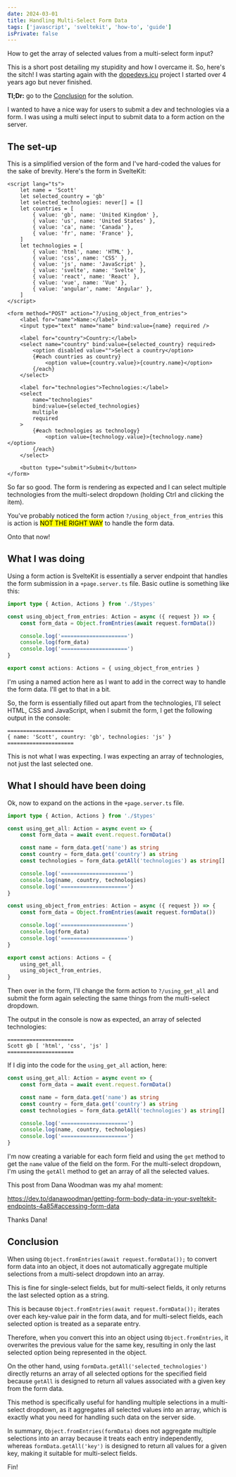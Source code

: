 ```yaml
---
date: 2024-03-01
title: Handling Multi-Select Form Data
tags: ['javascript', 'sveltekit', 'how-to', 'guide']
isPrivate: false
---
```


How to get the array of selected values from a multi-select form
input?

This is a short post detailing my stupidity and how I overcame it. So,
here's the sitch! I was starting again with the
[dopedevs.icu](https://dopedevs.icu) project I started over 4 years
ago but never finished.

**Tl;Dr:** go to the [Conclusion](#conclusion) for the solution.

I wanted to have a nice way for users to submit a dev and technologies
via a form. I was using a multi select input to submit data to a form
action on the server.

## The set-up

This is a simplified version of the form and I've hard-coded the
values for the sake of brevity. Here's the form in SvelteKit:

```svelte
<script lang="ts">
	let name = 'Scott'
	let selected_country = 'gb'
	let selected_technologies: never[] = []
	let countries = [
		{ value: 'gb', name: 'United Kingdom' },
		{ value: 'us', name: 'United States' },
		{ value: 'ca', name: 'Canada' },
		{ value: 'fr', name: 'France' },
	]
	let technologies = [
		{ value: 'html', name: 'HTML' },
		{ value: 'css', name: 'CSS' },
		{ value: 'js', name: 'JavaScript' },
		{ value: 'svelte', name: 'Svelte' },
		{ value: 'react', name: 'React' },
		{ value: 'vue', name: 'Vue' },
		{ value: 'angular', name: 'Angular' },
	]
</script>

<form method="POST" action="?/using_object_from_entries">
	<label for="name">Name:</label>
	<input type="text" name="name" bind:value={name} required />

	<label for="country">Country:</label>
	<select name="country" bind:value={selected_country} required>
		<option disabled value="">Select a country</option>
		{#each countries as country}
			<option value={country.value}>{country.name}</option>
		{/each}
	</select>

	<label for="technologies">Technologies:</label>
	<select
		name="technologies"
		bind:value={selected_technologies}
		multiple
		required
	>
		{#each technologies as technology}
			<option value={technology.value}>{technology.name}</option>
		{/each}
	</select>

	<button type="submit">Submit</button>
</form>
```

So far so good. The form is rendering as expected and I can select
multiple technologies from the multi-select dropdown (holding Ctrl and
clicking the item).

You've probably noticed the form action `?/using_object_from_entries`
this is action is <mark class='text-primary-content bg-primary'>NOT
THE RIGHT WAY</mark> to handle the form data.

Onto that now!

## What I was doing

Using a form action is SvelteKit is essentially a server endpoint that
handles the form submission in a `+page.server.ts` file. Basic outline
is something like this:

```typescript
import type { Action, Actions } from './$types'

const using_object_from_entries: Action = async ({ request }) => {
	const form_data = Object.fromEntries(await request.formData())

	console.log('=====================')
	console.log(form_data)
	console.log('=====================')
}

export const actions: Actions = { using_object_from_entries }
```

I'm using a named action here as I want to add in the correct way to
handle the form data. I'll get to that in a bit.

So, the form is essentially filled out apart from the technologies,
I'll select HTML, CSS and JavaScript, when I submit the form, I get
the following output in the console:

```plaintext
=====================
{ name: 'Scott', country: 'gb', technologies: 'js' }
=====================
```

This is not what I was expecting. I was expecting an array of
technologies, not just the last selected one.

## What I should have been doing

Ok, now to expand on the actions in the `+page.server.ts` file.

```typescript
import type { Action, Actions } from './$types'

const using_get_all: Action = async event => {
	const form_data = await event.request.formData()

	const name = form_data.get('name') as string
	const country = form_data.get('country') as string
	const technologies = form_data.getAll('technologies') as string[]

	console.log('=====================')
	console.log(name, country, technologies)
	console.log('=====================')
}

const using_object_from_entries: Action = async ({ request }) => {
	const form_data = Object.fromEntries(await request.formData())

	console.log('=====================')
	console.log(form_data)
	console.log('=====================')
}

export const actions: Actions = {
	using_get_all,
	using_object_from_entries,
}
```

Then over in the form, I'll change the form action to
`?/using_get_all` and submit the form again selecting the same things
from the multi-select dropdown.

The output in the console is now as expected, an array of selected
technologies:

```plaintext
=====================
Scott gb [ 'html', 'css', 'js' ]
=====================
```

If I dig into the code for the `using_get_all` action, here:

```typescript
const using_get_all: Action = async event => {
	const form_data = await event.request.formData()

	const name = form_data.get('name') as string
	const country = form_data.get('country') as string
	const technologies = form_data.getAll('technologies') as string[]

	console.log('=====================')
	console.log(name, country, technologies)
	console.log('=====================')
}
```

I'm now creating a variable for each form field and using the `get`
method to get the `name` value of the field on the form. For the
multi-select dropdown, I'm using the `getAll` method to get an array
of all the selected values.

This post from Dana Woodman was my aha! moment:

https://dev.to/danawoodman/getting-form-body-data-in-your-sveltekit-endpoints-4a85#accessing-form-data

Thanks Dana!

## Conclusion

When using `Object.fromEntries(await request.formData());` to convert
form data into an object, it does not automatically aggregate multiple
selections from a multi-select dropdown into an array.

This is fine for single-select fields, but for multi-select fields, it
only returns the last selected option as a string.

This is because `Object.fromEntries(await request.formData());`
iterates over each key-value pair in the form data, and for
multi-select fields, each selected option is treated as a separate
entry.

Therefore, when you convert this into an object using
`Object.fromEntries`, it overwrites the previous value for the same
key, resulting in only the last selected option being represented in
the object.

On the other hand, using `formData.getAll('selected_technologies')`
directly returns an array of all selected options for the specified
field because `getAll` is designed to return all values associated
with a given key from the form data.

This method is specifically useful for handling multiple selections in
a multi-select dropdown, as it aggregates all selected values into an
array, which is exactly what you need for handling such data on the
server side.

In summary, `Object.fromEntries(formData)` does not aggregate multiple
selections into an array because it treats each entry independently,
whereas `formData.getAll('key')` is designed to return all values for
a given key, making it suitable for multi-select fields.

Fin!
